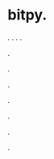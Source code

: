 # bitpy.
.
.
.
.












.






















































.
























.



























.

















































































.































































.































































































.





